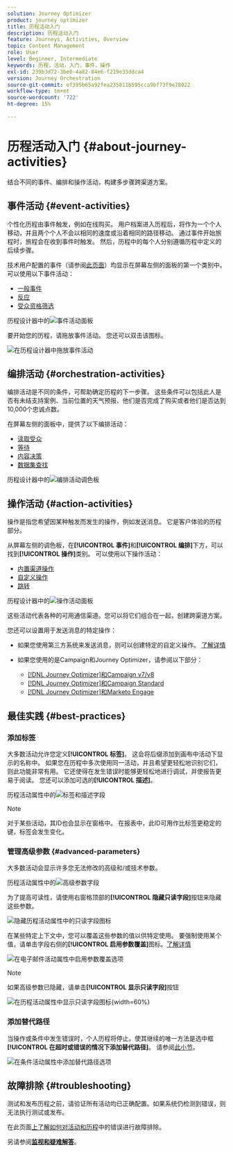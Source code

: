 ```yaml
---
solution: Journey Optimizer
product: journey optimizer
title: 历程活动入门
description: 历程活动入门
feature: Journeys, Activities, Overview
topic: Content Management
role: User
level: Beginner, Intermediate
keywords: 历程，活动，入门，事件，操作
exl-id: 239b3d72-3be0-4a82-84e6-f219e33ddca4
version: Journey Orchestration
source-git-commit: ef395b65a92fea235811b595cca9bf73f9e78022
workflow-type: tm+mt
source-wordcount: '722'
ht-degree: 15%

---
```


# 历程活动入门 {#about-journey-activities}

结合不同的事件、编排和操作活动，构建多步骤跨渠道方案。

## 事件活动 {#event-activities}

个性化历程由事件触发，例如在线购买。 用户档案进入历程后，将作为一个个人移动，并且两个个人不会以相同的速度或沿着相同的路径移动。 通过事件开始旅程时，旅程会在收到事件时触发。 然后，历程中的每个人分别遵循历程中定义的后续步骤。

技术用户配置的事件（请参阅[此页面](../event/about-events.md)）均显示在屏幕左侧的面板的第一个类别中。 可以使用以下事件活动：

* [一般事件](../building-journeys/general-events.md)
* [反应](../building-journeys/reaction-events.md)
* [受众资格筛选](../building-journeys/audience-qualification-events.md)

历程设计器中的![事件活动面板](assets/journey43.png)

要开始您的历程，请拖放事件活动。 您还可以双击该图标。

![在历程设计器中拖放事件活动](assets/journey44.png)

## 编排活动 {#orchestration-activities}

编排活动是不同的条件，可帮助确定历程的下一步骤。 这些条件可以包括此人是否有未结支持案例、当前位置的天气预报、他们是否完成了购买或者他们是否达到10,000个忠诚点数。

在屏幕左侧的面板中，提供了以下编排活动：

<!--* [Optimize](optimize.md)-->
* [读取受众](read-audience.md)
* [等待](wait-activity.md)
* [内容决策](content-decision.md)
* [数据集查找](dataset-lookup.md)

历程设计器中的![编排活动调色板](assets/journey-orchestration-activities.png)

## 操作活动 {#action-activities}

操作是指您希望因某种触发而发生的操作，例如发送消息。 它是客户体验的历程部分。

从屏幕左侧的调色板，在&#x200B;**[!UICONTROL 事件]**&#x200B;和&#x200B;**[!UICONTROL 编排]**&#x200B;下方，可以找到&#x200B;**[!UICONTROL 操作]**&#x200B;类别。 可以使用以下操作活动：

* [内置渠道操作](../building-journeys/journeys-message.md)
* [自定义操作](../building-journeys/using-custom-actions.md)
* [跳转](../building-journeys/jump.md)

历程设计器中的![操作活动面板](assets/journey58.png)

这些活动代表各种的可用通信渠道。您可以将它们组合在一起，创建跨渠道方案。

您还可以设置用于发送消息的特定操作：

* 如果您使用第三方系统来发送消息，则可以创建特定的自定义操作。 [了解详情](../action/action.md)

* 如果您使用的是Campaign和Journey Optimizer，请参阅以下部分：

   * [[!DNL Journey Optimizer]和Campaign v7/v8](../action/acc-action.md)
   * [[!DNL Journey Optimizer]和Campaign Standard](../action/acs-action.md)
   * [[!DNL Journey Optimizer]和Marketo Engage](../action/marketo-engage.md)

## 最佳实践 {#best-practices}

### 添加标签

大多数活动允许您定义&#x200B;**[!UICONTROL 标签]**。 这会将后缀添加到画布中活动下显示的名称中。 如果您在历程中多次使用同一活动，并且希望更轻松地识别它们，则此功能非常有用。 它还使得在发生错误时能够更轻松地进行调试，并使报告更易于阅读。 您还可以添加可选的&#x200B;**[!UICONTROL 描述]**。

历程活动属性中的![标签和描述字段](assets/journey-action-label.png)

>[!NOTE]
>
>对于某些活动，其ID也会显示在窗格中。 在报表中，此ID可用作比标签更稳定的键，标签会发生变化。

### 管理高级参数 {#advanced-parameters}

大多数活动会显示许多您无法修改的高级和/或技术参数。

历程活动属性中的![高级参数字段](assets/journey-advanced-parameters.png)

为了提高可读性，请使用右窗格顶部的&#x200B;**[!UICONTROL 隐藏只读字段]**&#x200B;按钮来隐藏这些参数。

![隐藏历程活动属性中的只读字段图标](assets/journey-hide-read-only-fields.png)

在某些特定上下文中，您可以覆盖这些参数的值以供特定使用。 要强制使用某个值，请单击字段右侧的&#x200B;**[!UICONTROL 启用参数覆盖]**&#x200B;图标。[了解详情](../configuration/primary-email-addresses.md#journey-parameters)

![在电子邮件活动属性中启用参数覆盖选项](assets/journey-enable-parameter-override.png)

>[!NOTE]
>
>如果高级参数已隐藏，请单击&#x200B;**[!UICONTROL 显示只读字段]**&#x200B;按钮
>
>![在历程活动属性中显示只读字段图标](assets/journey-show-read-only-fields.png){width=60%}

### 添加替代路径

当操作或条件中发生错误时，个人历程将停止。使其继续的唯一方法是选中框&#x200B;**[!UICONTROL 在超时或错误的情况下添加替代路径]**。 请参阅[此小节](../building-journeys/using-the-journey-designer.md#paths)。

![在条件活动属性中添加替代路径选项](assets/journey42.png)

## 故障排除 {#troubleshooting}

测试和发布历程之前，请验证所有活动均已正确配置。如果系统仍检测到错误，则无法执行测试或发布。

在此页面[上了解如何对活动和历程](troubleshooting.md)中的错误进行故障排除。

另请参阅&#x200B;**[监视和疑难解答](/help/rp_landing_pages/troubleshoot-journey-landing-page.md)**。
